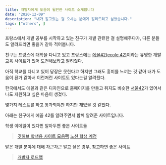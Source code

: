 ```yaml
---
title: 개발자에게 도움이 될만한 사이트 소개합니다
date: "2020-12-09"
description: "내가 알고있는 걸 오시는 분에게 알려드리고 싶었습니다."
tags: ["others", ]
---
```


프랑스에서 개발 공부를 시작하고 있는 친구가 개발 관련한 걸 설명해주다가, 다른 분들도 알려드리면 좋을거 같아 적어봅니다.

친구는 프랑스에 대학을 다니고 있고 프랑스에는 [에꼴42(ecole 42)](https://www.42.fr/)이라는 유명한 개발 교육 사이트가 있어 도전해보라고 알려줬다.

아직 학교를 다니고 있어 당장은 못한다고 하지만 그래도 흥미를 느끼는 것 같아 내가 도움이 된거 같아서 이런저런 사이트도 있다는걸 알려줬다.

한국에서도 에꼴과 같은 디자인으로 홈페이지를 만들고 취지도 비슷한 [서울42](https://42seoul.kr/)가 있어서 나도 지원하고 싶은 마음이 생겼다.

몇가지 테스트를 하고 통과되야만 하지만 재밌을 것 같았다.

아래는 친구에게 에꼴 42를 알려주면서 함께 알려준 사이트입니다.

학생 이메일이 있다면 알아두면 좋은 사이트들
> [깃허브 학생용 사이트 모음팩](https://education.github.com/pack)
> [노션 학생 계정](https://www.notion.so/students)

맡은 개발 분야에 대해 차근차근 알고 싶은 경우, 참고하면 좋은 사이트
> [개발자 로드맵](https://roadmap.sh/)
